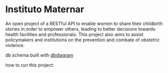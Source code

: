 
# Instituto Maternar

An open project of a RESTful API to enable women to share their childbirth stories in order to empower others, leading to better decisions towards health facilities and professionals. This project also aims to assist policymakers and institutions on the prevention and combate of obstetric violence.   



db schema built with [dbdiagram](https://dbdiagram.io/home) 


how to run this project: 
